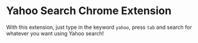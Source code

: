 # Yahoo Search Chrome Extension

With this extension, just type in the keyword `yahoo`, press `tab` and search for whatever you want using Yahoo search!

